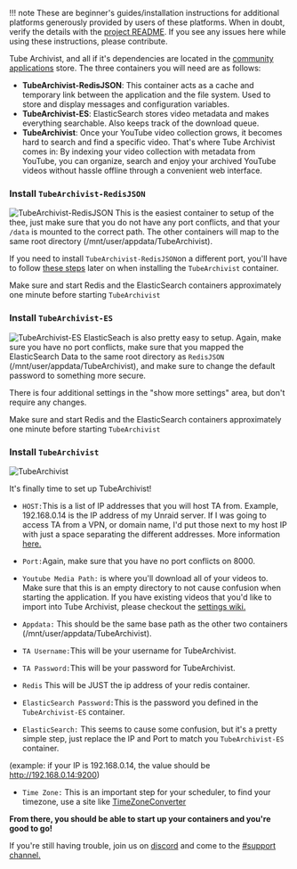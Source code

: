 !!! note
    These are beginner's guides/installation instructions for additional platforms generously provided by users of these platforms. When in doubt, verify the details with the [project README](https://github.com/tubearchivist/tubearchivist#installing-and-updating). If you see any issues here while using these instructions, please contribute. 

Tube Archivist, and all if it's dependencies are located in the [community applications](https://unraid.net/community/apps?q=tubearchivist) store. The three containers you will need are as follows:

-   **TubeArchivist-RedisJSON**: This container acts as a cache and temporary link between the application and the file system. Used to store and display messages and configuration variables.
-   **TubeArchivist-ES**: ElasticSearch stores video metadata and makes everything searchable. Also keeps track of the download queue.
-   **TubeArchivist**: Once your YouTube video collection grows, it becomes hard to search and find a specific video. That's where Tube Archivist comes in: By indexing your video collection with metadata from YouTube, you can organize, search and enjoy your archived YouTube videos without hassle offline through a convenient web interface.

### Install  `TubeArchivist-RedisJSON`

![TubeArchivist-RedisJSON](https://i.imgur.com/ZKc8pSK.png)
This is the easiest container to setup of the thee, just make sure that you do not have any port conflicts, and that your `/data` is mounted to the correct path. The other containers will map to the same root directory (/mnt/user/appdata/TubeArchivist).

If you need to install `TubeArchivist-RedisJSON`on a different port, you'll have to follow [these steps](https://github.com/tubearchivist/tubearchivist#redis-on-a-custom-port) later on when installing the `TubeArchivist` container.

Make sure and start Redis and the ElasticSearch containers approximately one minute before starting `TubeArchivist`


### Install  `TubeArchivist-ES`
![TubeArchivist-ES](https://i.imgur.com/RC38b3u.png)
ElasticSeach is also pretty easy to setup. Again, make sure you have no port conflicts, make sure that you mapped the ElasticSearch Data to the same root directory as `RedisJSON` (/mnt/user/appdata/TubeArchivist), and make sure to change the default password to something more secure. 

There is four additional settings in the "show more settings" area, but don't require any changes.

Make sure and start Redis and the ElasticSearch containers approximately one minute before starting `TubeArchivist`

### Install  `TubeArchivist`

![TubeArchivist](https://i.imgur.com/dctyK3O.png)

It's finally time to set up TubeArchivist!

 - `HOST:`This is a list of IP addresses that you will host TA from. Example, 192.168.0.14 is the IP address of my Unraid server. If I was going to access TA from a VPN, or domain name, I'd put those next to my host IP with just a space separating the different addresses. More information [here.](https://github.com/tubearchivist/tubearchivist#installing-and-updating)


 - `Port:`Again, make sure that you have no port conflicts on 8000.
   
 - `Youtube Media Path:` is where you'll download all of your videos to.
   Make sure that this is an empty directory to not cause confusion when
   starting the application. If you have existing videos that you'd like
   to import into Tube Archivist, please checkout the [settings
   wiki.](https://github.com/tubearchivist/tubearchivist/wiki/Settings#manual-media-files-import)
   
   
- `Appdata:` This should be the same base path as the other two containers (/mnt/user/appdata/TubeArchivist).
   
 - `TA Username:`This will be your username for TubeArchivist.
   
 - `TA Password:`This will be your password for TubeArchivist.
   
 - `Redis` This will be JUST the ip address of your redis container.

 - `ElasticSearch Password:`This is the password you defined in the `TubeArchivist-ES` container.
 - `ElasticSearch:` This seems to cause some confusion, but it's a pretty simple step, just replace the IP and Port to match you `TubeArchivist-ES` container.

 (example: if your IP is 192.168.0.14, the value should be http://192.168.0.14:9200)

 - `Time Zone:` This is an important step for your scheduler, to find your timezone, use a site like [TimeZoneConverter](http://www.timezoneconverter.com/cgi-bin/findzone.tzc) 

**From there, you should be able to start up your containers and you're good to go!**

If you're still having trouble, join us on [discord](https://www.tubearchivist.com/discord) and come to the [#support channel.](https://discord.com/channels/920056098122248193/1006394050217246772)

